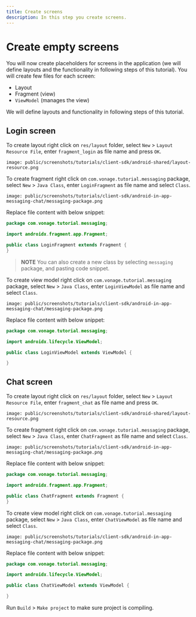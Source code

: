 ```yaml
---
title: Create screens
description: In this step you create screens.
---
```


# Create empty screens

You will now create placeholders for screens in the application (we will define layouts and the functionality in following steps of this tutorial). You will create few files for each screen:

- Layout
- Fragment (view)
- `ViewModel` (manages the view)

We will define layouts and functionality in following steps of this tutorial.

## Login screen

To create layout right click on `res/layout` folder, select `New` > `Layout Resource File`, enter `fragment_login` as file name and press `OK`.

```screenshot
image: public/screenshots/tutorials/client-sdk/android-shared/layout-resource.png
```

To create fragment right click on `com.vonage.tutorial.messaging` package, select `New` > `Java Class`, enter `LoginFragment` as file name and select `Class`.

```screenshot
image: public/screenshots/tutorials/client-sdk/android-in-app-messaging-chat/messaging-package.png
```

Replace file content with below snippet:

```java
package com.vonage.tutorial.messaging;

import androidx.fragment.app.Fragment;

public class LoginFragment extends Fragment {
}
```

> **NOTE** You can also create a new class by selecting `messaging` package, and pasting code snippet.

To create view model right click on `com.vonage.tutorial.messaging` package, select `New` > `Java Class`, enter `LoginViewModel` as file name and select `Class`.

```screenshot
image: public/screenshots/tutorials/client-sdk/android-in-app-messaging-chat/messaging-package.png
```

Replace file content with below snippet:

```java
package com.vonage.tutorial.messaging;

import androidx.lifecycle.ViewModel;

public class LoginViewModel extends ViewModel {

}
```

## Chat screen

To create layout right click on `res/layout` folder, select `New` > `Layout Resource File`, enter `fragment_chat` as file name and press `OK`.

```screenshot
image: public/screenshots/tutorials/client-sdk/android-shared/layout-resource.png
```

To create fragment right click on `com.vonage.tutorial.messaging` package, select `New` > `Java Class`, enter `ChatFragment` as file name and select `Class`.

```screenshot
image: public/screenshots/tutorials/client-sdk/android-in-app-messaging-chat/messaging-package.png
```

Replace file content with below snippet:

```java
package com.vonage.tutorial.messaging;

import androidx.fragment.app.Fragment;

public class ChatFragment extends Fragment {
}
```

To create view model right click on `com.vonage.tutorial.messaging` package, select `New` > `Java Class`, enter `ChatViewModel` as file name and select `Class`.

```screenshot
image: public/screenshots/tutorials/client-sdk/android-in-app-messaging-chat/messaging-package.png
```

Replace file content with below snippet:

```java
package com.vonage.tutorial.messaging;

import androidx.lifecycle.ViewModel;

public class ChatViewModel extends ViewModel {

}
```

Run `Build` > `Make project` to make sure project is compiling.
